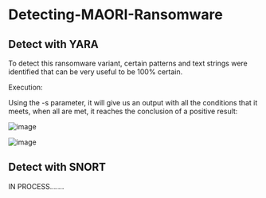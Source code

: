 # Detecting-MAORI-Ransomware

## Detect with YARA

To detect this ransomware variant, certain patterns and text strings were identified that can be very useful to be 100% certain.

Execution:

Using the -s parameter, it will give us an output with all the conditions that it meets, when all are met, it reaches the conclusion of a positive result:

![image](https://github.com/ferhs343/Detecting-MAORI-Ransomware/assets/114626248/3498af27-0967-47a1-ae39-721e8208a87c)

![image](https://github.com/ferhs343/Detecting-MAORI-Ransomware/assets/114626248/cff91cf8-5248-41a0-8b24-62f466089df9)

## Detect with SNORT

IN PROCESS.......

